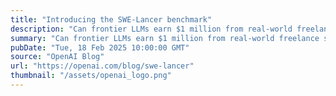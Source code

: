 ```yaml
---
title: "Introducing the SWE-Lancer benchmark"
description: "Can frontier LLMs earn $1 million from real-world freelance software engineering?"
summary: "Can frontier LLMs earn $1 million from real-world freelance software engineering?"
pubDate: "Tue, 18 Feb 2025 10:00:00 GMT"
source: "OpenAI Blog"
url: "https://openai.com/blog/swe-lancer"
thumbnail: "/assets/openai_logo.png"
---
```



